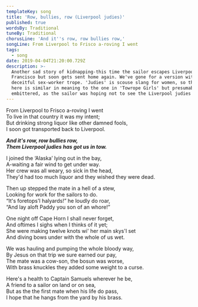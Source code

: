 ```yaml
---
templateKey: song
title: 'Row, bullies, row (Liverpool judies)'
published: true
wordsBy: Traditional
tuneBy: Traditional
chorusLine: 'And it''s row, row bullies row,'
songLine: From Liverpool to Frisco a-roving I went
tags:
  - song
date: 2019-04-04T21:20:00.729Z
description: >-
  Another sad story of kidnapping-this time the sailor escapes Liverpool for San
  Francisco but soon gets sent home again. We've gone for a version without the
  deceitful sex-worker trope. 'Judies' is scouse slang for women, so the chorus
  here is similar in meaning to the one in 'Towrope Girls' but presumably more
  embittered, as the sailor was hoping not to see the Liverpool judies again.
---
```

From Liverpool to Frisco a-roving I went\
To live in that country it was my intent;\
But drinking strong liquor like other damned fools,\
I soon got transported back to Liverpool.

***And it's row, row bullies row,***\
***Them Liverpool judies has got us in tow.***

I joined the ‘Alaska’ lying out in the bay,\
A-waiting a fair wind to get under way.\
Her crew was all weary, so sick in the head,\
They'd had too much liquor and they wished they were dead.

Then up stepped the mate in a hell of a stew,\
Looking for work for the sailors to do.\
“It's foretops'l halyards!” he loudly do roar,\
“And lay aloft Paddy you son of an whore!”

One night off Cape Horn I shall never forget,\
And oftimes I sighs when I thinks of it yet;\
She were making twelve knots wi' her main skys'l set\
And diving bows under with the whole of us wet.

We was hauling and pumping the whole bloody way,\
By Jesus on that trip we sure earned our pay,\
The mate was a cow-son, the bosun was worse,\
With brass knuckles they added some weight to a curse.

Here's a health to Captain Samuels wherever he be,\
A friend to a sailor on land or on sea,\
But as the the first mate when his life do pass,\
I hope that he hangs from the yard by his brass.

